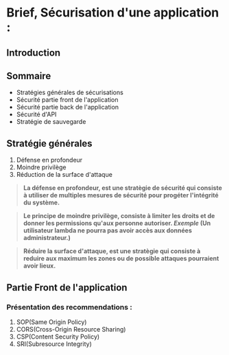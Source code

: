 # Brief, Sécurisation d'une application :

## Introduction

## Sommaire

- Stratégies générales de sécurisations
- Sécurité partie front de l'application
- Sécurité partie back de l'application
- Sécurité d'API
- Stratégie de sauvegarde

## Stratégie générales

1. Défense en profondeur
2. Moindre privilège
3. Réduction de la surface d'attaque

> <strong>La défense en profondeur, est une stratègie de sécurité qui consiste à utiliser de multiples mesures de sécurité pour progéter l'intégrité du système.</strong>

> <strong>Le principe de moindre privilège, consiste à limiter les droits et de donner les permissions qu'aux personne autoriser.
> _Exemple_ (Un utilisateur lambda ne pourra pas avoir accès aux données administrateur.)</strong>

> <strong>Réduire la surface d'attaque, est une stratègie qui consiste à reduire aux maximum les zones ou de possible attaques pourraient avoir lieux.</strong>

## Partie Front de l'application

### Présentation des recommendations :

1. SOP(Same Origin Policy)
2. CORS(Cross-Origin Resource Sharing)
3. CSP(Content Security Policy)
4. SRI(Subresource Integrity)
